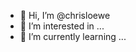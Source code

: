 - 👋 Hi, I’m @chrisloewe
- 👀 I’m interested in ...
- 🌱 I’m currently learning ...

<!---
chrisloewe/chrisloewe is a ✨ special ✨ repository because its `README.md` (this file) appears on your GitHub profile.
You can click the Preview link to take a look at your changes.
--->
